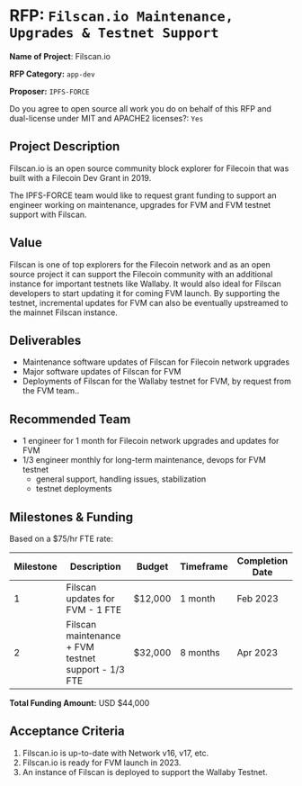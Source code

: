 # RFP: `Filscan.io Maintenance, Upgrades & Testnet Support`

**Name of Project**: Filscan.io

**RFP Category:**  `app-dev`

**Proposer:** `IPFS-FORCE`

Do you agree to open source all work you do on behalf of this RFP and dual-license under MIT and APACHE2 licenses?: `Yes`


## Project Description

Filscan.io is an open source community block explorer for Filecoin that was built with a Filecoin Dev Grant in 2019. 

The IPFS-FORCE team would like to request grant funding to support an engineer working on maintenance, upgrades for FVM and FVM testnet support with Filscan.


## Value

Filscan is one of top explorers for the Filecoin network and as an open source project it can support the Filecoin community with an additional instance for important testnets like Wallaby. It would also ideal for Filscan developers to start updating it for coming FVM launch. By supporting the testnet, incremental updates for FVM can also be eventually upstreamed to the mainnet Filscan instance.

## Deliverables

- Maintenance software updates of Filscan for Filecoin network upgrades 
- Major software updates of Filscan for FVM
- Deployments of Filscan for the Wallaby testnet for FVM, by request from the FVM team..

## Recommended Team

- 1 engineer for 1 month for Filecoin network upgrades and updates for FVM 
- 1/3 engineer monthly for long-term maintenance, devops for FVM testnet
    - general support, handling issues, stabilization
    - testnet deployments

## Milestones & Funding

Based on a $75/hr FTE rate:

| Milestone | Description | Budget | Timeframe | Completion Date |
|---|---|---|---|---|
| 1 | Filscan updates for FVM - 1 FTE | $12,000 | 1 month | Feb 2023 |
| 2 | Filscan maintenance + FVM testnet support - 1/3 FTE | $32,000 | 8 months | Apr 2023 |


**Total Funding Amount:** USD $44,000

## Acceptance Criteria

1. Filscan.io is up-to-date with Network v16, v17, etc.
2. Filscan.io is ready for FVM launch in 2023.
2. An instance of Filscan is deployed to support the Wallaby Testnet.

